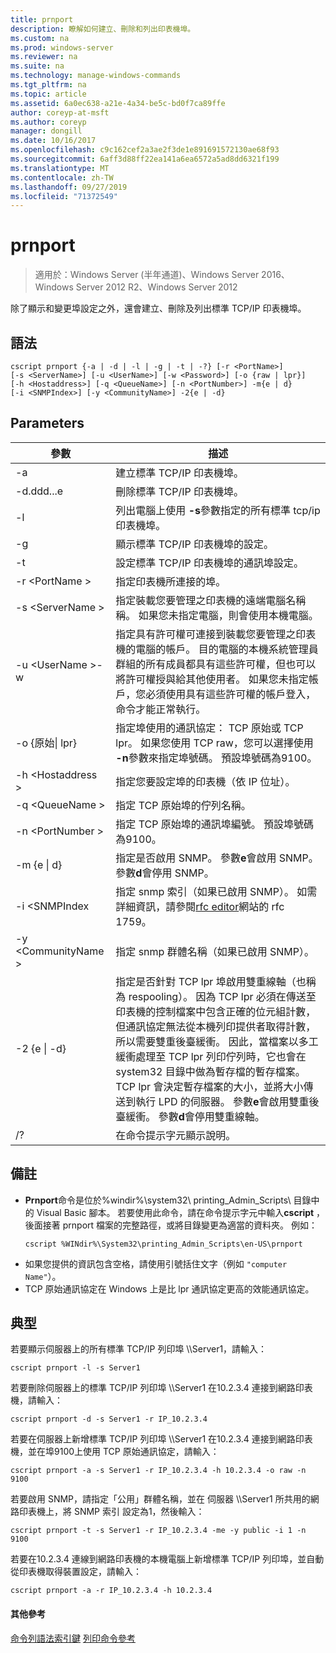 ```yaml
---
title: prnport
description: 瞭解如何建立、刪除和列出印表機埠。
ms.custom: na
ms.prod: windows-server
ms.reviewer: na
ms.suite: na
ms.technology: manage-windows-commands
ms.tgt_pltfrm: na
ms.topic: article
ms.assetid: 6a0ec638-a21e-4a34-be5c-bd0f7ca89ffe
author: coreyp-at-msft
ms.author: coreyp
manager: dongill
ms.date: 10/16/2017
ms.openlocfilehash: c9c162cef2a3ae2f3de1e891691572130ae68f93
ms.sourcegitcommit: 6aff3d88ff22ea141a6ea6572a5ad8dd6321f199
ms.translationtype: MT
ms.contentlocale: zh-TW
ms.lasthandoff: 09/27/2019
ms.locfileid: "71372549"
---
```

# <a name="prnport"></a>prnport

>適用於：Windows Server (半年通道)、Windows Server 2016、Windows Server 2012 R2、Windows Server 2012

除了顯示和變更埠設定之外，還會建立、刪除及列出標準 TCP/IP 印表機埠。

## <a name="syntax"></a>語法
```
cscript prnport {-a | -d | -l | -g | -t | -?} [-r <PortName>] 
[-s <ServerName>] [-u <UserName>] [-w <Password>] [-o {raw | lpr}] 
[-h <Hostaddress>] [-q <QueueName>] [-n <PortNumber>] -m{e | d} 
[-i <SNMPIndex>] [-y <CommunityName>] -2{e | -d}
```

## <a name="parameters"></a>Parameters

|          參數           |                                                                                                                                                                                                                                                                                                     描述                                                                                                                                                                                                                                                                                                      |
|------------------------------|----------------------------------------------------------------------------------------------------------------------------------------------------------------------------------------------------------------------------------------------------------------------------------------------------------------------------------------------------------------------------------------------------------------------------------------------------------------------------------------------------------------------------------------------------------------------------------------------------------------------|
|              -a              |                                                                                                                                                                                                                                                                                       建立標準 TCP/IP 印表機埠。                                                                                                                                                                                                                                                                                        |
|              -d.ddd...e              |                                                                                                                                                                                                                                                                                       刪除標準 TCP/IP 印表機埠。                                                                                                                                                                                                                                                                                        |
|              -l              |                                                                                                                                                                                                                                                             列出電腦上使用 **-s**參數指定的所有標準 tcp/ip 印表機埠。                                                                                                                                                                                                                                                             |
|              -g              |                                                                                                                                                                                                                                                                            顯示標準 TCP/IP 印表機埠的設定。                                                                                                                                                                                                                                                                             |
|              -t              |                                                                                                                                                                                                                                                                           設定標準 TCP/IP 印表機埠的通訊埠設定。                                                                                                                                                                                                                                                                           |
|        -r \<PortName >        |                                                                                                                                                                                                                                                                                指定印表機所連接的埠。                                                                                                                                                                                                                                                                                 |
|       -s \<ServerName >       |                                                                                                                                                                                                                               指定裝載您要管理之印表機的遠端電腦名稱稱。 如果您未指定電腦，則會使用本機電腦。                                                                                                                                                                                                                                |
| -u \<UserName >-w <Password> |                                                                                                              指定具有許可權可連接到裝載您要管理之印表機的電腦的帳戶。 目的電腦的本機系統管理員群組的所有成員都具有這些許可權，但也可以將許可權授與給其他使用者。 如果您未指定帳戶，您必須使用具有這些許可權的帳戶登入，命令才能正常執行。                                                                                                               |
|     -o {原始&#124; lpr}      |                                                                                                                                                                                                              指定埠使用的通訊協定： TCP 原始或 TCP lpr。 如果您使用 TCP raw，您可以選擇使用 **-n**參數來指定埠號碼。 預設埠號碼為9100。                                                                                                                                                                                                              |
|      -h \<Hostaddress >       |                                                                                                                                                                                                                                                                   指定您要設定埠的印表機（依 IP 位址）。                                                                                                                                                                                                                                                                    |
|       -q \<QueueName >        |                                                                                                                                                                                                                                                                                     指定 TCP 原始埠的佇列名稱。                                                                                                                                                                                                                                                                                     |
|       -n \<PortNumber >       |                                                                                                                                                                                                                                                                    指定 TCP 原始埠的通訊埠編號。 預設埠號碼為9100。                                                                                                                                                                                                                                                                    |
|        -m {e &#124; d}        |                                                                                                                                                                                                                                                       指定是否啟用 SNMP。 參數**e**會啟用 SNMP。 參數**d**會停用 SNMP。                                                                                                                                                                                                                                                        |
|        -i \<SNMPIndex        |                                                                                                                                                                                                                             指定 snmp 索引（如果已啟用 SNMP）。 如需詳細資訊，請參閱[rfc editor](https://go.microsoft.com/fwlink/?LinkId=569)網站的 rfc 1759。                                                                                                                                                                                                                              |
|     -y \<CommunityName >      |                                                                                                                                                                                                                                                                                指定 snmp 群體名稱（如果已啟用 SNMP）。                                                                                                                                                                                                                                                                                |
|       -2 {e &#124; -d}        | 指定是否針對 TCP lpr 埠啟用雙重線軸（也稱為 respooling）。 因為 TCP lpr 必須在傳送至印表機的控制檔案中包含正確的位元組計數，但通訊協定無法從本機列印提供者取得計數，所以需要雙重後臺緩衝。 因此，當檔案以多工緩衝處理至 TCP lpr 列印佇列時，它也會在 system32 目錄中做為暫存檔的暫存檔案。 TCP lpr 會決定暫存檔案的大小，並將大小傳送到執行 LPD 的伺服器。 參數**e**會啟用雙重後臺緩衝。 參數**d**會停用雙重線軸。 |
|              /?              |                                                                                                                                                                                                                                                                                         在命令提示字元顯示說明。                                                                                                                                                                                                                                                                                         |

## <a name="remarks"></a>備註
-   **Prnport**命令是位於%windir%\system32\ printing_Admin_Scripts\\<language> 目錄中的 Visual Basic 腳本。 若要使用此命令，請在命令提示字元中輸入**cscript** ，後面接著 prnport 檔案的完整路徑，或將目錄變更為適當的資料夾。 例如：
    ```
    cscript %WINdir%\System32\printing_Admin_Scripts\en-US\prnport
    ```
-   如果您提供的資訊包含空格，請使用引號括住文字（例如 `"computer Name"`）。
-   TCP 原始通訊協定在 Windows 上是比 lpr 通訊協定更高的效能通訊協定。

## <a name="BKMK_examples"></a>典型
若要顯示伺服器上的所有標準 TCP/IP 列印埠 \\\Server1，請輸入：
```
cscript prnport -l -s Server1
```
若要刪除伺服器上的標準 TCP/IP 列印埠 \\\Server1 在10.2.3.4 連接到網路印表機，請輸入：
```
cscript prnport -d -s Server1 -r IP_10.2.3.4
```
若要在伺服器上新增標準 TCP/IP 列印埠 \\\Server1 在10.2.3.4 連接到網路印表機，並在埠9100上使用 TCP 原始通訊協定，請輸入：
```
cscript prnport -a -s Server1 -r IP_10.2.3.4 -h 10.2.3.4 -o raw -n 9100
```
若要啟用 SNMP，請指定「公用」群體名稱，並在 伺服器 \\\Server1 所共用的網路印表機上，將 SNMP 索引 設定為1，然後輸入：
```
cscript prnport -t -s Server1 -r IP_10.2.3.4 -me -y public -i 1 -n 9100
```
若要在10.2.3.4 連線到網路印表機的本機電腦上新增標準 TCP/IP 列印埠，並自動從印表機取得裝置設定，請輸入：
```
cscript prnport -a -r IP_10.2.3.4 -h 10.2.3.4
```

#### <a name="additional-references"></a>其他參考
[命令列語法索引鍵](command-line-syntax-key.md)
[列印命令參考](print-command-reference.md)
